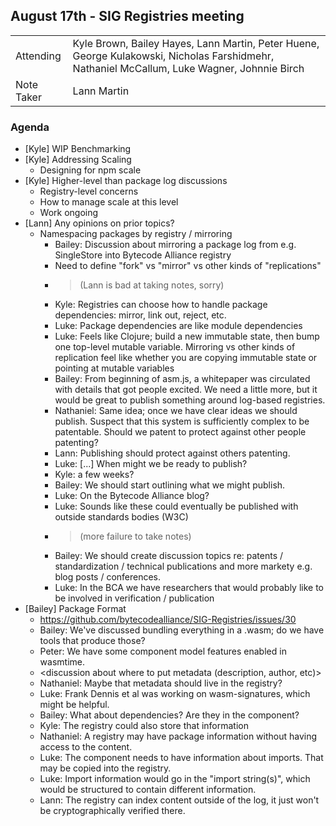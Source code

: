 ## August 17th - SIG Registries meeting

|          |      |
| -------- | -------- |
| Attending  | Kyle Brown, Bailey Hayes, Lann Martin, Peter Huene, George Kulakowski, Nicholas Farshidmehr, Nathaniel McCallum, Luke Wagner, Johnnie Birch
| Note Taker | Lann Martin

### Agenda

- [Kyle] WIP Benchmarking
- [Kyle] Addressing Scaling
  - Designing for npm scale
- [Kyle] Higher-level than package log discussions
  - Registry-level concerns
  - How to manage scale at this level
  - Work ongoing
- [Lann] Any opinions on prior topics?
  - Namespacing packages by registry / mirroring
    - Bailey: Discussion about mirroring a package log from e.g. SingleStore into Bytecode Alliance registry
    - Need to define "fork" vs "mirror" vs other kinds of "replications"
    - > (Lann is bad at taking notes, sorry)
    - Kyle: Registries can choose how to handle package dependencies: mirror, link out, reject, etc.
    - Luke: Package dependencies are like module dependencies
    - Luke: Feels like Clojure; build a new immutable state, then bump one top-level mutable variable. Mirroring vs other kinds of replication feel like whether you are copying immutable state or pointing at mutable variables
    - Bailey: From beginning of asm.js, a whitepaper was circulated with details that got people excited. We need a little more, but it would be great to publish something around log-based registries.
    - Nathaniel: Same idea; once we have clear ideas we should publish. Suspect that this system is sufficiently complex to be patentable. Should we patent to protect against other people patenting?
    - Lann: Publishing should protect against others patenting.
    - Luke: [...] When might we be ready to publish?
    - Kyle: a few weeks?
    - Bailey: We should start outlining what we might publish.
    - Luke: On the Bytecode Alliance blog?
    - Luke: Sounds like these could eventually be published with outside standards bodies (W3C)
    - > (more failure to take notes)
    - Bailey: We should create discussion topics re: patents / standardization / technical publications and more markety e.g. blog posts / conferences.
    - Luke: In the BCA we have researchers that would probably like to be involved in verification / publication
- [Bailey] Package Format
  - https://github.com/bytecodealliance/SIG-Registries/issues/30
  - Bailey: We've discussed bundling everything in a .wasm; do we have tools that produce those?
  - Peter: We have some component model features enabled in wasmtime.
  - <discussion about where to put metadata (description, author, etc)>
  - Nathaniel: Maybe that metadata should live in the registry?
  - Luke: Frank Dennis et al was working on wasm-signatures, which might be helpful.
  - Bailey: What about dependencies? Are they in the component?
  - Kyle: The registry could also store that information
  - Nathaniel: A registry may have package information without having access to the content.
  - Luke: The component needs to have information about imports. That may be copied into the registry.
  - Luke: Import information would go in the "import string(s)", which would be structured to contain different information.
  - Lann: The registry can index content outside of the log, it just won't be cryptographically verified there.
